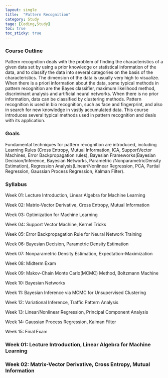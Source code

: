 ```yaml
---
layout: single
title:  "Pattern Recognition" 
category: Study
tage: [Coding,Study]
toc: true
toc_sticky: true
---
```



### Course Outline

Pattern recognition deals with the problem of finding the characteristics of a given data set by using a prior knowledge or statistical information of the data, and to classify the data into several categories on the basis of the characteristics. The dimension of the data is usually very high to visualize. When there is a priori information about the data, some typical methods in pattern recognition are the Bayes classifier, maximum likelihood method, discriminant analysis and artificial neural networks. When there is no prior information, data can be classified by clustering methods. Pattern recognition is used in bio recognition, such as face and fingerprint, and also in search for new knowledge in vastly accumulated data. This course introduces several typical methods used in pattern recognition and deals with its application.


### Goals

Fundamental techniques for pattern recognition are introduced, including Learning Rules (Cross Entropy, Mutual Information, ICA, SupportVector Machines, Error Backpropagation rules), Bayesian Frameworks(Bayesian Decision/Inference, Bayesian Networks, Parametric /NonparametricDensity Estimation), Regression Analysis(Linear/Nonlinear Regression, PCA, Partial Regression, Gaussian Process Regression, Kalman Filter).

### Syllabus

Week 01: Lecture Introduction, Linear Algebra for Machine Learning

Week 02: Matrix-Vector Derivative, Cross Entropy, Mutual Information

Week 03: Optimization for Machine Learning

Week 04: Support Vector Machine, Kernel Tricks

Week 05: Error Backpropagation Rule for Neural Network Training

Week 06: Bayesian Decision, Parametric Density Estimation

Week 07: Nonparametric Density Estimation, Expectation-Maximization

Week 08: Midterm Exam

Week 09: Makov-Chain Monte Carlo(MCMC) Method, Boltzmann Machine

Week 10: Bayesian Networks

Week 11: Bayesian Inference via MCMC for Unsupervised Clustering

Week 12: Variational Inference, Traffic Pattern Analysis

Week 13: Linear/Nonlinear Regression, Principal Component Analysis

Week 14: Gaussian Process Regression, Kalman Filter

Week 15: Final Exam

### Week 01: Lecture Introduction, Linear Algebra for Machine Learning


### Week 02: Matrix-Vector Derivative, Cross Entropy, Mutual Information
